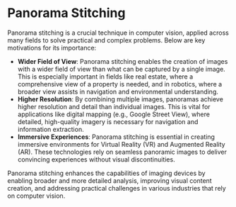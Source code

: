 # Panorama Stitching

Panorama stitching is a crucial technique in computer vision, applied across many fields to solve practical and complex problems. Below are key motivations for its importance:

- **Wider Field of View**: Panorama stitching enables the creation of images with a wider field of view than what can be captured by a single image. This is especially important in fields like real estate, where a comprehensive view of a property is needed, and in robotics, where a broader view assists in navigation and environmental understanding.
- **Higher Resolution**: By combining multiple images, panoramas achieve higher resolution and detail than individual images. This is vital for applications like digital mapping (e.g., Google Street View), where detailed, high-quality imagery is necessary for navigation and information extraction.
- **Immersive Experiences**: Panorama stitching is essential in creating immersive environments for Virtual Reality (VR) and Augmented Reality (AR). These technologies rely on seamless panoramic images to deliver convincing experiences without visual discontinuities.

Panorama stitching enhances the capabilities of imaging devices by enabling broader and more detailed analysis, improving visual content creation, and addressing practical challenges in various industries that rely on computer vision.
